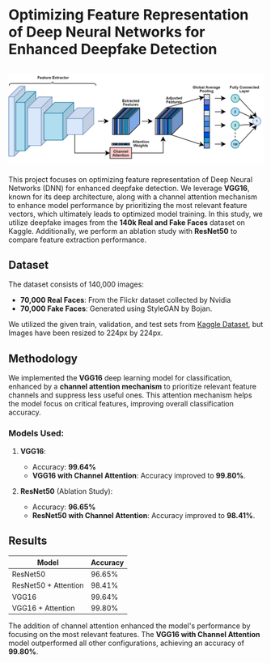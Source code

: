 # Optimizing Feature Representation of Deep Neural Networks for Enhanced Deepfake Detection
<!-- ### *Ashraf Ul Alam, Sudipta Progga Islam* -->
![Proposed Architecture](vgg_ch.drawio.png)
---

This project focuses on optimizing feature representation of Deep Neural Networks (DNN) for enhanced deepfake detection. We leverage **VGG16**, known for its deep architecture, along with a channel attention mechanism to enhance model performance by prioritizing the most relevant feature vectors, which ultimately leads to optimized model training. In this study, we utilize deepfake images from the **140k Real and Fake Faces** dataset on Kaggle. Additionally, we perform an ablation study with **ResNet50** to compare feature extraction performance. 


## Dataset

The dataset consists of 140,000 images:  
- **70,000 Real Faces**: From the Flickr dataset collected by Nvidia  
- **70,000 Fake Faces**: Generated using StyleGAN by Bojan.

We utilized the given train, validation, and test sets from [Kaggle Dataset](https://www.kaggle.com/datasets/xhlulu/140k-real-and-fake-faces/data), but Images have been resized to 224px by 224px.

## Methodology

We implemented the **VGG16** deep learning model for classification, enhanced by a **channel attention mechanism** to prioritize relevant feature channels and suppress less useful ones. This attention mechanism helps the model focus on critical features, improving overall classification accuracy.

### Models Used:
1. **VGG16**: 
   - Accuracy: **99.64%**
   - **VGG16 with Channel Attention**: Accuracy improved to **99.80%**.

2. **ResNet50** (Ablation Study):
   - Accuracy: **96.65%**
   - **ResNet50 with Channel Attention**: Accuracy improved to **98.41%**.

## Results

| Model                | Accuracy  |
|----------------------|-----------|
| ResNet50             | 96.65%    |
| ResNet50 + Attention | 98.41%    |
| VGG16                | 99.64%    |
| VGG16 + Attention    | 99.80%    |

The addition of channel attention enhanced the model's performance by focusing on the most relevant features. The **VGG16 with Channel Attention** model outperformed all other configurations, achieving an accuracy of **99.80%**.
